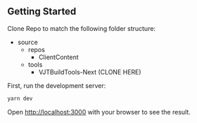 ## Getting Started

Clone Repo to match the following folder structure:

* source
    * repos
        * ClientContent
    * tools
        * VJTBuildTools-Next (CLONE HERE)


First, run the development server:

```bash
yarn dev
```

Open [http://localhost:3000](http://localhost:3000) with your browser to see the result.

